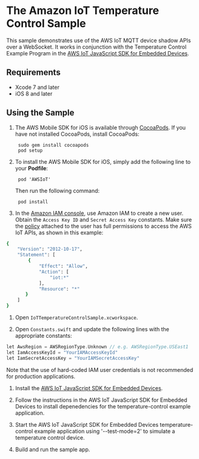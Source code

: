 # The Amazon IoT Temperature Control Sample

This sample demonstrates use of the AWS IoT MQTT device shadow APIs over a WebSocket.  It works in conjunction with the Temperature Control Example Program in the [AWS IoT JavaScript SDK for Embedded Devices](https://github.com/aws/aws-iot-device-sdk-js).

## Requirements

* Xcode 7 and later
* iOS 8 and later

## Using the Sample

1. The AWS Mobile SDK for iOS is available through [CocoaPods](http://cocoapods.org). If you have not installed CocoaPods, install CocoaPods:

		sudo gem install cocoapods
		pod setup

1. To install the AWS Mobile SDK for iOS, simply add the following line to your **Podfile**:

		pod 'AWSIoT'

	Then run the following command:
	
		pod install

1. In the [Amazon IAM console](https://console.aws.amazon.com/iam/), use Amazon IAM to create a new user. Obtain the `Access Key ID` and `Secret Access Key` constants. Make sure the [policy](https://console.aws.amazon.com/iam/home?region=us-east-1#roles) attached to the user has full permissions to access the AWS IoT APIs, as shown in this example:

```sh
{
    "Version": "2012-10-17",
    "Statement": [
        {
            "Effect": "Allow",
            "Action": [
                "iot:*"
            ],
            "Resource": "*"
       }
    ]
}
```

1. Open `IoTTemperatureControlSample.xcworkspace`.

1. Open `Constants.swift` and update the following lines with the appropriate constants:

```c
let AwsRegion = AWSRegionType.Unknown // e.g. AWSRegionType.USEast1
let IamAccessKeyId = "YourIAMAccessKeyId"
let IamSecretAccessKey = "YourIAMSecretAccessKey"
```

Note that the use of hard-coded IAM user credentials is not recommended for production applications.

1. Install the [AWS IoT JavaScript SDK for Embedded Devices](https://github.com/aws/aws-iot-device-sdk-js).

1. Follow the instructions in the AWS IoT JavaScript SDK for Embedded Devices to install depenedencies for the temperature-control example application.

1. Start the AWS IoT JavaScript SDK for Embedded Devices temperature-control example application using '--test-mode=2' to simulate a temperature control device.

1. Build and run the sample app.
